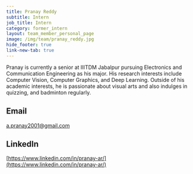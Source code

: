 ```yaml
---
title: Pranay Reddy
subtitle: Intern
job_title: Intern
category: former_intern
layout: team_member_personal_page
image: /img/team/pranay_reddy.jpg
hide_footer: true
link-new-tab: true
---
```


Pranay is currently a senior at IIITDM Jabalpur pursuing Electronics and Communication Engineering as his major. His research interests include Computer Vision, Computer Graphics, and Deep Learning. Outside of his academic interests, he is passionate about visual arts and also indulges in quizzing, and badminton regularly.

## Email ##
a.pranay2001@gmail.com

## LinkedIn ##
[https://www.linkedin.com/in/pranay-ar/](https://www.linkedin.com/in/pranay-ar/)